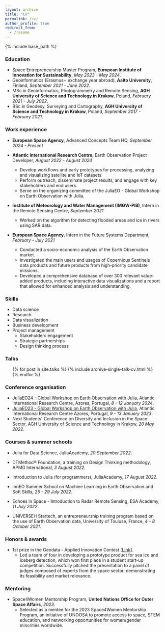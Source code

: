 ```yaml
---
layout: archive
title: "CV"
permalink: /cv/
author_profile: true
redirect_from:
  - /resume
---
```


{% include base_path %}

### Education

* Space Entrepreneurship Master Program, **European Institute of Innovation for Sustainability**, *May 2023 - May 2024*.
* Geoinformatics (Erasmus+ exchange year abroad), **Aalto University**, Finland, *September 2021 - June 2022*.
* MSc in Geoinformatics, Photogrammetry and Remote Sensing, **AGH University of Science and Technology in Krakow**, Poland, *February 2021 - July 2022*.
* BSc in Geodesy, Surveying and Cartography, **AGH University of Science and Technology in Krakow**, Poland, *September 2017 - February 2021*.

### Work experience

* **European Space Agency**, Advanced Concepts Team HQ, *September 2024 - Present*

* **Atlantic International Research Centre**, Earth Observation Project Developer, *August 2022 - August 2024*
  * Develop workflows and early prototypes for processing, analyzing and visualizing satellite and IoT datasets.
  * Perform outreach, disseminate project results, and engage with key stakeholders and end users.
  * Serve on the organizing committee of the JuliaEO - Global Workshop on Earth Observation with Julia.

* **Institute of Meteorology and Water Management (IMGW-PIB)**, Intern in the Remote Sensing Centre, *September 2021*
  * Worked on the algorithm for detecting flooded areas and ice in rivers using SAR data.

* **European Space Agency**, Intern in the Future Systems Department, *February - July 2021*
  * Conducted a socio-economic analysis of the Earth Observation market.
  * Investigated the main users and usages of Copernicus Sentinels data products and future products from high-priority candidate missions.
  * Developed a comprehensive database of over 300 relevant value-added products, including interactive data visualizations and a report that allowed for enhanced analysis and understanding.  
  
### Skills

* Data science
* Research
* Data visualization
* Business development
* Project management
  * Stakeholders engagement
  * Strategic partnerships
  * Design thinking process

### Talks

  <ul>{% for post in site.talks %}
    {% include archive-single-talk-cv.html %}
  {% endfor %}</ul>

### Conference organisation 

* [JuliaEO24 - Global Workshop on Earth Observation with Julia](https://aircentre.github.io/JuliaEO24/), Atlantic International Research Centre, Azores, Portugal, *8 - 12 January 2024*.
* [JuliaEO23 - Global Workshop on Earth Observation with Julia](https://aircentre.github.io/JuliaEO/), Atlantic International Research Centre Azores, Portugal, *9 - 13 January 2023*.
* Next Students' Conference on Diversity and Inclusion in the Space Sector, AGH University of Science and Technology in Krakow, *20 May 2022*.

### Courses & summer schools  

* Julia for Data Science, JuliaAcademy, *20 September 2022*.

* DTMethod® Foundation, a training on Design Thinking methodology, APMG International, *3 August 2022*.

* Introduction to Julia (for programmers), JuliaAcademy, *17 August 2022*.

* InnEO Summer School on Machine Learning in Earth Observation and Soft Skills, *25 - 29 July 2022*.

* Echoes in Space - Introduction to Radar Remote Sensing, ESA Academy, *11 July 2022*.

* UNIVERSEH Startech, an entrepreneurship training program based on the use of Earth Observation data, University of Touluse, France, *4 - 8 October 2021*.

### Honors & awards 

* 1st prize in the Geodata - Applied Innovation Contest [[Link](https://geod.agh.edu.pl/index.php?option=com_content&view=article&id=1262:nasi-studenci-laureatami-konkursu-geodata-applied-innovation&catid=13:pracownicy&Itemid=300&lang=pl)].
  * Led a team of four in developing a prototype product for sea ice and iceberg detection, which won first place in a student start-up competition. Successfully pitched the presentation to a panel of judges composed of experts from the space sector, demonstrating its feasibility and market relevance.

### Mentoring 

* Space4Women Mentorship Program, **United Nations Office for Outer Space Affairs**, *2023*.
  * Selected as a mentee for the 2023 Space4Women Mentorship Program, an initiative of UNOOSA to promote access to space, STEM education, and networking opportunities for women/gender minorities worldwide.

